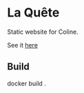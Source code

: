La Quête
========

Static website for Coline.

See it [here](https://la-quete.thuault.com)

Build
-----

docker build .
